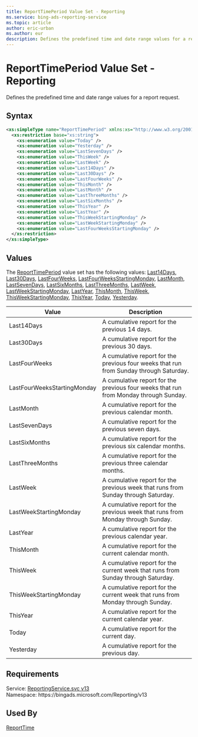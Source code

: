 ```yaml
---
title: ReportTimePeriod Value Set - Reporting
ms.service: bing-ads-reporting-service
ms.topic: article
author: eric-urban
ms.author: eur
description: Defines the predefined time and date range values for a report request.
---
```

# ReportTimePeriod Value Set - Reporting
Defines the predefined time and date range values for a report request.

## Syntax
```xml
<xs:simpleType name="ReportTimePeriod" xmlns:xs="http://www.w3.org/2001/XMLSchema">
  <xs:restriction base="xs:string">
    <xs:enumeration value="Today" />
    <xs:enumeration value="Yesterday" />
    <xs:enumeration value="LastSevenDays" />
    <xs:enumeration value="ThisWeek" />
    <xs:enumeration value="LastWeek" />
    <xs:enumeration value="Last14Days" />
    <xs:enumeration value="Last30Days" />
    <xs:enumeration value="LastFourWeeks" />
    <xs:enumeration value="ThisMonth" />
    <xs:enumeration value="LastMonth" />
    <xs:enumeration value="LastThreeMonths" />
    <xs:enumeration value="LastSixMonths" />
    <xs:enumeration value="ThisYear" />
    <xs:enumeration value="LastYear" />
    <xs:enumeration value="ThisWeekStartingMonday" />
    <xs:enumeration value="LastWeekStartingMonday" />
    <xs:enumeration value="LastFourWeeksStartingMonday" />
  </xs:restriction>
</xs:simpleType>
```

## <a name="values"></a>Values

The [ReportTimePeriod](reporttimeperiod.md) value set has the following values: [Last14Days](#last14days), [Last30Days](#last30days), [LastFourWeeks](#lastfourweeks), [LastFourWeeksStartingMonday](#lastfourweeksstartingmonday), [LastMonth](#lastmonth), [LastSevenDays](#lastsevendays), [LastSixMonths](#lastsixmonths), [LastThreeMonths](#lastthreemonths), [LastWeek](#lastweek), [LastWeekStartingMonday](#lastweekstartingmonday), [LastYear](#lastyear), [ThisMonth](#thismonth), [ThisWeek](#thisweek), [ThisWeekStartingMonday](#thisweekstartingmonday), [ThisYear](#thisyear), [Today](#today), [Yesterday](#yesterday).

|Value|Description|
|-----------|---------------|
|<a name="last14days"></a>Last14Days|A cumulative report for the previous 14 days.|
|<a name="last30days"></a>Last30Days|A cumulative report for the previous 30 days.|
|<a name="lastfourweeks"></a>LastFourWeeks|A cumulative report for the previous four weeks that run from Sunday through Saturday.|
|<a name="lastfourweeksstartingmonday"></a>LastFourWeeksStartingMonday|A cumulative report for the previous four weeks that run from Monday through Sunday.|
|<a name="lastmonth"></a>LastMonth|A cumulative report for the previous calendar month.|
|<a name="lastsevendays"></a>LastSevenDays|A cumulative report for the previous seven days.|
|<a name="lastsixmonths"></a>LastSixMonths|A cumulative report for the previous six calendar months.|
|<a name="lastthreemonths"></a>LastThreeMonths|A cumulative report for the previous three calendar months.|
|<a name="lastweek"></a>LastWeek|A cumulative report for the previous week that runs from Sunday through Saturday.|
|<a name="lastweekstartingmonday"></a>LastWeekStartingMonday|A cumulative report for the previous week that runs from Monday through Sunday.|
|<a name="lastyear"></a>LastYear|A cumulative report for the previous calendar year.|
|<a name="thismonth"></a>ThisMonth|A cumulative report for the current calendar month.|
|<a name="thisweek"></a>ThisWeek|A cumulative report for the current week that runs from Sunday through Saturday.|
|<a name="thisweekstartingmonday"></a>ThisWeekStartingMonday|A cumulative report for the current week that runs from Monday through Sunday.|
|<a name="thisyear"></a>ThisYear|A cumulative report for the current calendar year.|
|<a name="today"></a>Today|A cumulative report for the current day.|
|<a name="yesterday"></a>Yesterday|A cumulative report for the previous day.|

## Requirements
Service: [ReportingService.svc v13](https://reporting.api.bingads.microsoft.com/Api/Advertiser/Reporting/v13/ReportingService.svc)  
Namespace: https\://bingads.microsoft.com/Reporting/v13  

## Used By
[ReportTime](reporttime.md)  
